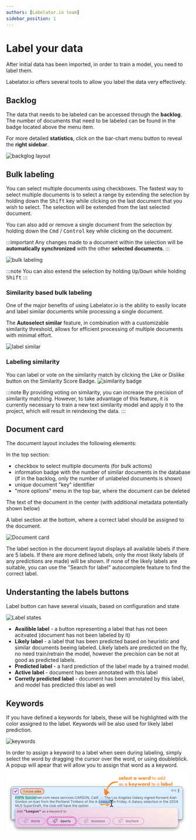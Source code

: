```yaml
---
authors: [Labelator.io team]
sidebar_position: 1
---
```


# Label your data

After initial data has been imported, in order to train a model, you need to label them.

Labelator.io offers several tools to allow you label the data very effectively.

## Backlog


The data that needs to be labeled can be accessed through the **backlog**. The number of documents that need to be labeled can be found in the badge located above the menu item. 

For more detailed **statistics**, click on the bar-chart menu button to reveal the **right sidebar**.

![backglog layout](/assets/images/labeling-general.png)


## Bulk labeling

You can select multiple documents using checkboxes. The fastest way to select multiple documents is to select a range by extending the selection by holding down the <kbd>Shift</kbd> key while clicking on the last document that you wish to select. The selection will be extended from the last selected document.

You can also add or remove a single document from the selection by holding down the <kbd>Cmd</kbd> / <kbd>Control</kbd> key while clicking on the document. 

:::important
Any changes made to a document within the selection will be **automatically synchronized** with the other **selected documents**.
:::

![bulk labeling](/assets/images/bulk-labeling.gif)

:::note
You can also extend the selection by holding <kbd>Up</kbd>/<kbd>Down</kbd> while holding <kbd>Shift</kbd>
:::

### Similarity based bulk labeling
One of the major benefits of using Labelator.io is the ability to easily locate and label similar documents while processing a single document. 

The **Autoselect similar** feature, in combination with a customizable similarity threshold, allows for efficient processing of multiple documents with minimal effort.

![label similar](/assets/images/labeling-similar.png)

### Labeling similarity

You can label or vote on the similarity match by clicking the Like or Dislike button on the Similarity Score Badge.
![similarity badge](/assets/images/similarity-badge.png)

:::note
By providing voting on similarity, you can increase the precision of similarity matching. However, to take advantage of this feature, it is currently necessary to train a new text similarity model and apply it to the project, which will result in reindexing the data.
:::

## Document card
The document layout includes the following elements:

In the top section:
- checkbox to select multiple documents (for bulk actions)
- information badge with the number of similar documents in the database (if in the backlog, only the number of unlabeled documents is shown)
- unique document "key" identifier
- "more options" menu in the top bar, where the document can be deleted

The text of the document in the center 
(with additional metadata potentially shown below)


A label section at the bottom, where a correct label should be assigned to the document.

![Document card](/assets/images/document-layout.png)


The label section in the document layout displays all available labels if there are 5 labels. If there are more defined labels, only the most likely labels (if any predictions are made) will be shown. If none of the likely labels are suitable, you can use the "Search for label" autocomplete feature to find the correct label.


## Understanting the labels buttons

Label button can have several visuals, based on configuration and state

![Label states](/assets/images/label-states.png) 

- **Availible label** - a button representing a label that has not been acitvated (document has not been labeled by it)
- **Likely label** - a label that has been predicted based on heuristic and similar documents beeing labeled. Likely labels are predicted on the fly, no need train/retrain the model, however the precision can be not at good as predicted labels.
- **Predicted label** - a hard prediction of the label made by a trained model.
- **Active label** - document has been annotated with this label
- **Corretly predicted label** - document has been annotated by this label, and model has predicted this label as well

## Keywords

If you have defined a keywords for labels, these will be highlighted with the color assigned to the label. Keywords will be also used for likely label prediction.

![keywords](/assets/images/keywords.png)

In order to assign a keyword to a label when seen during labeling, simply select the word by dragging the cursor over the word, or using doubleblick. A popup will apear that will allow you to assign that word as a keyword. 

![add a keyword](../../static/assets/images/add_keyword.png)
